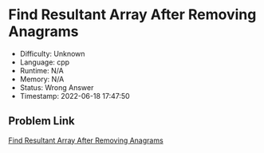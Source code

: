 # Find Resultant Array After Removing Anagrams

- Difficulty: Unknown
- Language: cpp
- Runtime: N/A
- Memory: N/A
- Status: Wrong Answer
- Timestamp: 2022-06-18 17:47:50

## Problem Link
[Find Resultant Array After Removing Anagrams](https://leetcode.com/problems/find-resultant-array-after-removing-anagrams)


